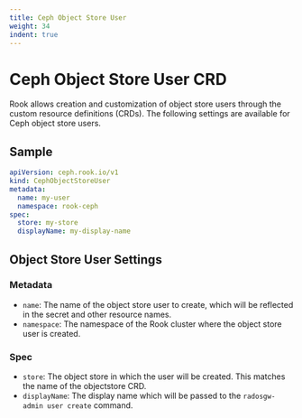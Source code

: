 ```yaml
---
title: Ceph Object Store User
weight: 34
indent: true
---
```


# Ceph Object Store User CRD

Rook allows creation and customization of object store users through the custom resource definitions (CRDs). The following settings are available
for Ceph object store users.

## Sample

```yaml
apiVersion: ceph.rook.io/v1
kind: CephObjectStoreUser
metadata:
  name: my-user
  namespace: rook-ceph
spec:
  store: my-store
  displayName: my-display-name
```

## Object Store User Settings

### Metadata

- `name`: The name of the object store user to create, which will be reflected in the secret and other resource names.
- `namespace`: The namespace of the Rook cluster where the object store user is created.

### Spec

- `store`: The object store in which the user will be created. This matches the name of the objectstore CRD.
- `displayName`: The display name which will be passed to the `radosgw-admin user create` command.
